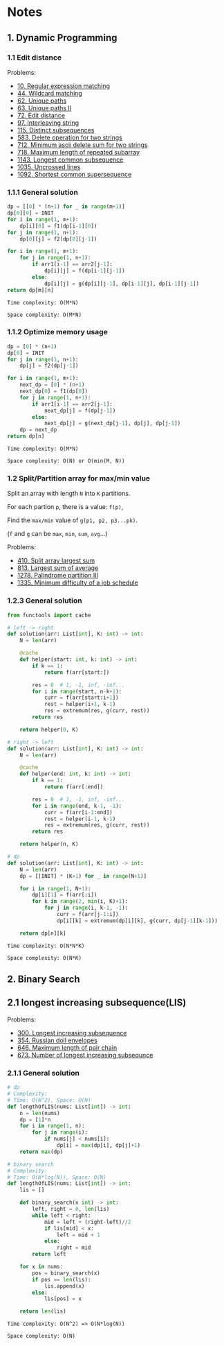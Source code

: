 # Notes

## 1. Dynamic Programming

### 1.1 Edit distance

Problems:

* [10. Regular expression matching](0010.regular-expression-matching.py)
* [44. Wildcard matching](0044.wildcard-matching.py)
* [62. Unique paths](0062.unique-paths.py)
* [63. Unique paths II](0063.unique-paths-ii.py)
* [72. Edit distance](0072.edit-distance.py)
* [97. Interleaving string](0097.interleaving-string.py)
* [115. Distinct subsequences](0115.distinct-subsequences.py)
* [583. Delete operation for two strings](0583.delete-operation-for-two-strings.py)
* [712. Minimum ascii delete sum for two strings](0712.minimum-ascii-delete-sum-for-two-strings.py)
* [718. Maximum length of repeated subarray](0718.maximum-length-of-repeated-subarray.py)
* [1143. Longest common subsequence](1143.longest-common-subsequence.py)
* [1035. Uncrossed lines](1035.uncrossed-lines.py)
* [1092. Shortest common supersequence](1092.shortest-common-supersequence.py)

### 1.1.1 General solution

```python
dp = [[0] * (n+1) for _ in range(m+1)]
dp[0][0] = INIT
for i in range(1, m+1):
    dp[i][0] = f1(dp[i-1][0])
for j in range(1, n+1):
    dp[0][j] = f2(dp[0][j-1])

for i in range(1, m+1):
    for j in range(1, n+1):
        if arr1[i-1] == arr2[j-1]:
            dp[i][j] = f(dp[i-1][j-1])
        else:
            dp[i][j] = g(dp[i][j-1], dp[i-1][j], dp[i-1][j-1])
return dp[m][n]
```

`Time complexity: O(M*N)`

`Space complexity: O(M*N)`

### 1.1.2 Optimize memory usage

```python
dp = [0] * (n+1)
dp[0] = INIT
for j in range(1, n+1):
    dp[j] = f2(dp[j-1])

for i in range(1, m+1):
    next_dp = [0] * (n+1)
    next_dp[0] = f1(dp[0])
    for j in range(1, n+1):
        if arr1[i-1] == arr2[j-1]:
            next_dp[j] = f(dp[j-1])
        else:
            next_dp[j] = g(next_dp[j-1], dp[j], dp[j-1])
    dp = next_dp
return dp[n]
```

`Time complexity: O(M*N)`

`Space complexity: O(N) or O(min(M, N))`

### 1.2 Split/Partition array for max/min value

Split an array with length `N` into `K` partitions.

For each partion `p`, there is a value: `f(p)`,

Find the `max/min` value of `g(p1, p2, p3...pk)`.

(`f` and `g` can be `max`, `min`, `sum`, `avg`...)

Problems:

* [410. Split array largest sum](0410.split-array-largest-sum.py)
* [813. Largest sum of average](0813.largest-sum-of-averages.py)
* [1278. Palindrome partition III](1278.palindrome-partitioning-iii.py)
* [1335. Minimum difficulty of a job schedule](1335.minimum-difficulty-of-a-job-schedule.py)

### 1.2.3 General solution

```python
from functools import cache

# left -> right
def solution(arr: List[int], K: int) -> int:
    N = len(arr)

    @cache
    def helper(start: int, k: int) -> int:
        if k == 1:
            return f(arr[start:])

        res = 0  # 1, -1, inf, -inf...
        for i in range(start, n-k+1):
            curr = f(arr[start:i+1])
            rest = helper(i+1, k-1)
            res = extremum(res, g(curr, rest))
        return res

    return helper(0, K)

# right -> left
def solution(arr: List[int], K: int) -> int:
    N = len(arr)

    @cache
    def helper(end: int, k: int) -> int:
        if k == 1:
            return f(arr[:end])

        res = 0  # 1, -1, inf, -inf...
        for i in range(end, k-1, -1):
            curr = f(arr[i-1:end])
            rest = helper(i-1, k-1)
            res = extremum(res, g(curr, rest))
        return res

    return helper(n, K)

# dp
def solution(arr: List[int], K: int) -> int:
    N = len(arr)
    dp = [[INIT] * (K+1) for _ in range(N+1)]

    for i in range(1, N+1):
        dp[i][1] = f(arr[:i])
        for k in range(2, min(i, K)+1):
            for j in range(i, k-1, -1):
                curr = f(arr[j-1:i])
                dp[i][k] = extremum(dp[i][k], g(curr, dp[j-1][k-1]))

    return dp[n][k]
```

`Time complexity: O(N*N*K)`

`Space complexity: O(N*K)`

## 2. Binary Search

## 2.1 longest increasing subsequence(LIS)

Problems:

* [300. Longest increasing subsequence](0300.longest-increasing-subsequence.py)
* [354. Russian doll envelopes](0354.russian-doll-envelopes.py)
* [646. Maximum length of pair chain](0646.maximum-length-of-pair-chain.py)
* [673. Number of longest increasing subsequnce](0673.number-of-longest-increasing-subsequence.py)

### 2.1.1 General solution

```python
# dp
# Complexity:
# Time: O(N^2), Space: O(N)
def lengthOfLIS(nums: List[int]) -> int:
    n = len(nums)
    dp = [1]*n
    for i in range(1, n):
        for j in range(i):
            if nums[j] < nums[i]:
                dp[i] = max(dp[i], dp[j]+1)
    return max(dp)

# binary search
# Complexity:
# Time: O(N*log(N)), Space: O(N)
def lengthOfLIS(nums: List[int]) -> int:
    lis = []

    def binary_search(x int) -> int:
        left, right = 0, len(lis)
        while left < right:
            mid = left + (right-left)//2
            if lis[mid] < x:
                left = mid + 1
            else:
                right = mid
        return left

    for x in nums:
        pos = binary_search(x)
        if pos == len(lis):
            lis.append(x)
        else:
            lis[pos] = x

    return len(lis)
```

`Time complexity: O(N^2) => O(N*log(N))`

`Space complexity: O(N)`
